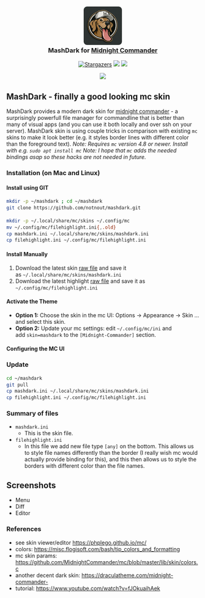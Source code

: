 <h3 align="center">
	<img src="assets/logo.png" width="100" alt="Logo"/><br/>	
	MashDark for <a href="https://midnight-commander.org/">Midnight Commander</a>	
</h3>
<p align="center">
    <a href="https://github.com/notnout/mashdark/stargazers"><img alt="Stargazers" src="https://img.shields.io/github/stars/notnout/mashdark?colorA=363a4f&colorB=b7bdf8&style=for-the-badge"></a>
    <a href="https://github.com/notnout/mashdark/issues"><img src="https://img.shields.io/github/issues/notnout/mashdark?colorA=363a4f&colorB=f5a97f&style=for-the-badge"></a>
    <a href="https://github.com/notnout/mashdark/contributors"><img src="https://img.shields.io/github/contributors/notnout/mashdark?colorA=363a4f&colorB=a6da95&style=for-the-badge"></a>
</p>

<p align="center">
  <img src="assets/mashdark-screenshot.png"/>
</p>

## MashDark - finally a good looking mc skin 
MashDark provides a modern dark skin for [midnight commander](https://github.com/MidnightCommander/mc) - a surprisingly powerfull file manager for commandline that is better than many of visual apps (and you can use it both locally and over ssh on your server). 
MashDark skin is using couple tricks in comparison with existing `mc` skins to make it look better (e.g. it styles border lines with different color than the foreground text). 
*Note: Requires `mc` version 4.8 or newer. Install with e.g. `sudo apt install mc`*
*Note: I hope that `mc` adds the needed bindings asap so these hacks are not needed in future.*
### Installation (on Mac and Linux)
#### Install using GIT
```sh
mkdir -p ~/mashdark ; cd ~/mashdark
git clone https://github.com/notnout/mashdark.git

mkdir -p ~/.local/share/mc/skins ~/.config/mc
mv ~/.config/mc/filehighlight.ini{,.old}
cp mashdark.ini ~/.local/share/mc/skins/mashdark.ini
cp filehighlight.ini ~/.config/mc/filehighlight.ini
```
#### Install Manually
1. Download the latest skin [raw file](https://raw.githubusercontent.com/notnout/mashdark/mashdark.ini) and save it as `~/.local/share/mc/skins/mashdark.ini`
2. Download the latest highlight [raw file](https://raw.githubusercontent.com/notnout/mashdark/master/filehighlight.ini) and save it as `~/.config/mc/filehighlight.ini`
#### Activate the Theme
- **Option 1:** Choose the skin in the mc UI: Options → Appearance → Skin … and select this skin. 
- **Option 2:** Update your mc settings: edit `~/.config/mc/ini` and add `skin=mashdark` to the `[Midnight-Commander]` section.
#### Configuring the MC UI 
### Update
```sh
cd ~/mashdark
git pull
cp mashdark.ini ~/.local/share/mc/skins/mashdark.ini
cp filehighlight.ini ~/.config/mc/filehighlight.ini
```
### Summary of files
- `mashdark.ini`
	- This is the skin file. 
- `filehighlight.ini`
	- In this file we add new file type `[any]` on the bottom. This allows us to style file names differently than the border (I really wish mc would actually provide binding for this), and this then allows us to style the borders with different color than the file names. 
## Screenshots
- Menu
- Diff
- Editor
### References
- see skin viewer/editor https://phplego.github.io/mc/
- colors: https://misc.flogisoft.com/bash/tip_colors_and_formatting 
- mc skin params: https://github.com/MidnightCommander/mc/blob/master/lib/skin/colors.c
- another decent dark skin: https://draculatheme.com/midnight-commander- 
- tutorial: https://www.youtube.com/watch?v=fJOkuaihAek 
